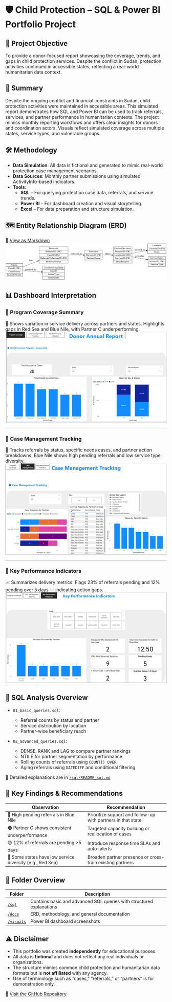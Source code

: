 # 🛡️ Child Protection – SQL & Power BI Portfolio Project

## 🎯 Project Objective

To provide a donor-focused report showcasing the coverage, trends, and gaps in child protection services. Despite the conflict in Sudan, protection activities continued in accessible states, reflecting a real-world humanitarian data context.

## 📝 Summary

Despite the ongoing conflict and financial constraints in Sudan, child protection activities were maintained in accessible areas. This simulated report demonstrates how SQL and Power BI can be used to track referrals, services, and partner performance in humanitarian contexts. The project mimics monthly reporting workflows and offers clear insights for donors and coordination actors. Visuals reflect simulated coverage across multiple states, service types, and vulnerable groups.

## 🛠️ Methodology

- **Data Simulation**: All data is fictional and generated to mimic real-world protection case management scenarios.
- **Data Sources**: Monthly partner submissions using simulated ActivityInfo-based indicators.
- **Tools**:
  - **SQL** – For querying protection case data, referrals, and service trends.
  - **Power BI** – For dashboard creation and visual storytelling.
  - **Excel** – For data preparation and structure simulation.

## 🗺️ Entity Relationship Diagram (ERD)

📎 [View as Markdown](docs/ERD.md)  
![ERD](https://raw.githubusercontent.com/waleedconan/child-protection-sql-portfolio/main/docs/child_protection_erd.png)

## 📊 Dashboard Interpretation

### 🔹 Program Coverage Summary  
🧭 Shows variation in service delivery across partners and states. Highlights gaps in Red Sea and Blue Nile, with Partner C underperforming.  
![Program Coverage](https://raw.githubusercontent.com/waleedconan/child-protection-sql-portfolio/main/visuals/v1%20Child%20Protection%20Donor%20Report%201.png)

---

### 🔹 Case Management Tracking  
📌 Tracks referrals by status, specific needs cases, and partner action breakdowns. Blue Nile shows high pending referrals and low service type diversity.  
![Case Management Tracking](https://raw.githubusercontent.com/waleedconan/child-protection-sql-portfolio/main/visuals/v2%20Case%20Management%20Tracking.png)

---

### 🔹 Key Performance Indicators  
📈 Summarizes delivery metrics. Flags 23% of referrals pending and 12% pending over 5 days — indicating action gaps.  
![KPIs](https://raw.githubusercontent.com/waleedconan/child-protection-sql-portfolio/main/visuals/v3%20KPIs.png)

## 🧮 SQL Analysis Overview

- `01_basic_queries.sql`:
  - Referral counts by status and partner
  - Service distribution by location
  - Partner-wise beneficiary reach

- `02_advanced_queries.sql`:
  - DENSE_RANK and LAG to compare partner rankings
  - NTILE for partner segmentation by performance
  - Rolling counts of referrals using `COUNT() OVER`
  - Aging referrals using `DATEDIFF` and conditional filtering

📄 Detailed explanations are in [`/sql/README_sql.md`](sql/README_sql.md)

## 📌 Key Findings & Recommendations

| Observation | Recommendation |
|-------------|----------------|
| 🔴 High pending referrals in Blue Nile | Prioritize support and follow-up with partners in that state |
| 🟠 Partner C shows consistent underperformance | Targeted capacity building or reallocation of cases |
| 🟡 12% of referrals are pending >5 days | Introduce response time SLAs and auto-alerts |
| 🔵 Some states have low service diversity (e.g., Red Sea) | Broaden partner presence or cross-train existing partners |

## 📂 Folder Overview

| Folder | Description |
|--------|-------------|
| [`/sql`](sql/) | Contains basic and advanced SQL queries with structured explanations |
| [`/docs`](docs/) | ERD, methodology, and general documentation |
| [`/visuals`](visuals/) | Power BI dashboard screenshots |

## ⚠️ Disclaimer

- This portfolio was created **independently** for educational purposes.
- All data is **fictional** and does not reflect any real individuals or organizations.
- The structure mimics common child protection and humanitarian data formats but is **not affiliated** with any agency.
- Use of terminology such as “cases,” “referrals,” or “partners” is for demonstration only.

🔗 [Visit the GitHub Repository](https://github.com/waleedconan/child-protection-sql-portfolio)